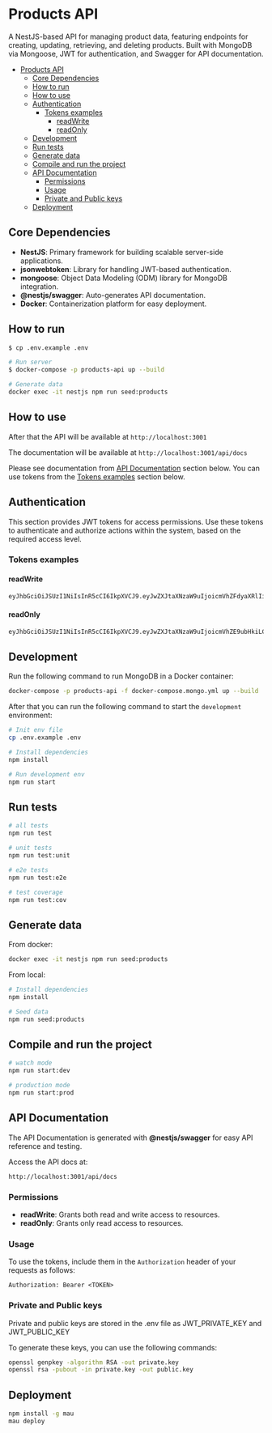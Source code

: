 # Products API

A NestJS-based API for managing product data, featuring endpoints for creating, updating, retrieving, and deleting products. Built with MongoDB via Mongoose, JWT for authentication, and Swagger for API documentation.

- [Products API](#products-api)
  - [Core Dependencies](#core-dependencies)
  - [How to run](#how-to-run)
  - [How to use](#how-to-use)
  - [Authentication](#authentication)
    - [Tokens examples](#tokens-examples)
      - [readWrite](#readwrite)
      - [readOnly](#readonly)
  - [Development](#development)
  - [Run tests](#run-tests)
  - [Generate data](#generate-data)
  - [Compile and run the project](#compile-and-run-the-project)
  - [API Documentation](#api-documentation)
    - [Permissions](#permissions)
    - [Usage](#usage)
    - [Private and Public keys](#private-and-public-keys)
  - [Deployment](#deployment)

## Core Dependencies

- **NestJS**: Primary framework for building scalable server-side applications.
- **jsonwebtoken**: Library for handling JWT-based authentication.
- **mongoose**: Object Data Modeling (ODM) library for MongoDB integration.
- **@nestjs/swagger**: Auto-generates API documentation.
- **Docker**: Containerization platform for easy deployment.

## How to run

```bash
$ cp .env.example .env

# Run server
$ docker-compose -p products-api up --build

# Generate data
docker exec -it nestjs npm run seed:products
```

## How to use

After that the API will be available at `http://localhost:3001`

The documentation will be available at `http://localhost:3001/api/docs`

Please see documentation from [API Documentation](#api-documentation) section below.
You can use tokens from the [Tokens examples](#tokens-examples) section below.

## Authentication

This section provides JWT tokens for access permissions. Use these tokens to authenticate and authorize actions within the system, based on the required access level.

### Tokens examples

#### readWrite

```bash
eyJhbGciOiJSUzI1NiIsInR5cCI6IkpXVCJ9.eyJwZXJtaXNzaW9uIjoicmVhZFdyaXRlIiwiaWF0IjoxNzMwMjQwMjY3LCJleHAiOjE3MzI4MzIyNjd9.a9OxWlj8zlUL8kc-w4zyxhVqZq8h1yJV58V-mAlSqqiKHb6feokfn1B4Jcy2R6e8LtchOArpaC1BUefm6lI13kqfgr7kuBXhLXmymsLMjKwbVWleOrZe2tkJDd9M23S913g2ZN2aDLXvdy4aE-LkVXzvvtPzmgRPjglNI6fbjNs3hBfwm9ZoFJDCBGVFdmPgsk-M9zvA-HbhCX25SZgDG1H7XDcjyrJGDpHku3J-DD9tAJ0I9Ac5Pc_hrCyJLZEfoFSk8tfYmA1PlGMykC4IC45kBF9-wz-OIyaypD8o32vHn-M1s8IaSz2sJKjeL43VSgRNTfZ7hlGFyF8cOY3edw
```

#### readOnly

```bash
eyJhbGciOiJSUzI1NiIsInR5cCI6IkpXVCJ9.eyJwZXJtaXNzaW9uIjoicmVhZE9ubHkiLCJpYXQiOjE3MzAyNDA0MjYsImV4cCI6MTczMjgzMjQyNn0.h7xe_OvjwxxxelwVVcZjXK2lMfHjp6eFXR9sP0Kl35xHmC78aESBEJnnogBoMJzGgVE_BJRpjh6YJl7dKhyEXJDuYoYVk7V-N6DqfwQ9DxyWWcPOPg1-MOmfFxJvmPv2CtMzgDw3KIZsrQbTvC5ZUuBgfoKKufAVozpKnHgjDWBetWhi1j51qgKrt6ZReBw4AF5uqsdkfRH5EEEplehTemsq85M67fBe-mYi0htU2qEpbC3Pg1klA8ALg2vfnp_Q9USRM8IXoIoyG2BrnbFoTeMv0Pdl3J-flKjkolh0W_SiCvUE91CcGjTTs06UaxbW-BFVZzBTuvhR_XJchjGE8Q
```

## Development

Run the following command to run MongoDB in a Docker container:

```bash
docker-compose -p products-api -f docker-compose.mongo.yml up --build
```

After that you can run the following command to start the `development` environment:

```bash
# Init env file
cp .env.example .env

# Install dependencies
npm install

# Run development env
npm run start
```

## Run tests

```bash
# all tests
npm run test

# unit tests
npm run test:unit

# e2e tests
npm run test:e2e

# test coverage
npm run test:cov
```

## Generate data

From docker:

```bash
docker exec -it nestjs npm run seed:products
```

From local:

```bash
# Install dependencies
npm install

# Seed data
npm run seed:products
```

## Compile and run the project

```bash
# watch mode
npm run start:dev

# production mode
npm run start:prod
```

## API Documentation

The API Documentation is generated with **@nestjs/swagger** for easy API reference and testing.

Access the API docs at:

```
http://localhost:3001/api/docs
```

### Permissions

- **readWrite**: Grants both read and write access to resources.
- **readOnly**: Grants only read access to resources.

### Usage

To use the tokens, include them in the `Authorization` header of your requests as follows:

```http
Authorization: Bearer <TOKEN>
```

### Private and Public keys

Private and public keys are stored in the .env file as JWT_PRIVATE_KEY and JWT_PUBLIC_KEY

To generate these keys, you can use the following commands:

```bash
openssl genpkey -algorithm RSA -out private.key
openssl rsa -pubout -in private.key -out public.key
```

## Deployment

```bash
npm install -g mau
mau deploy
```
